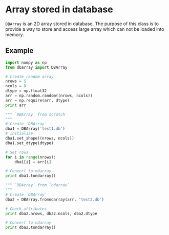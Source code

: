 Array stored in database
========================

`DBArray` is an 2D array stored in database.
The purpose of this class is to provide a way to store and access large
array which can not be loaded into memory.

## Example

```python
import numpy as np
from dbarray import DBArray

# Create random array
nrows = 5
ncols = 8
dtype = np.float32
arr = np.random.random((nrows, ncols))
arr = np.require(arr, dtype)
print arr

""" `DBArray` from scratch
"""
# Create `DBArray`
dba1 = DBArray('test1.db')
# Initialize
dba1.set_shape((nrows, ncols))
dba1.set_dtype(dtype)

# Set rows
for i in range(nrows):
    dba1[i] = arr[i]

# Convert to ndarray
print dba1.tondarray()

""" `DBArray` from `ndarray`
"""
# Create `DBArray`
dba2 = DBArray.fromndarray(arr, 'test2.db')

# Check attributes
print dba2.nrows, dba2.ncols, dba2.dtype

# Convert to ndarray
print dba2.tondarray()
```

